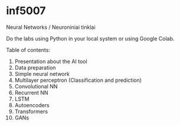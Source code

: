 # inf5007
Neural Networks / Neuroniniai tinklai 

Do the labs using Python in your local system or using Google Colab.

Table of contents:
1. Presentation about the AI tool
2. Data preparation
3. Simple neural network 
4. Multilayer perceptron (Classification and prediction)
5. Convolutional NN
6. Recurrent NN
7. LSTM
8. Autoencoders
9. Transformers
10. GANs
